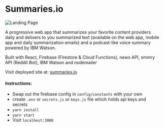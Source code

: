 # Summaries.io

![Landing Page](https://i.imgur.com/6klxIFg.png)

A progressive web app that summarizes your favorite content providers daily and delivers to you summarized text (available on the web app, mobile app and daily summarization emails) and a podcast-like voice summary powered by IBM Watson.

Built with React, Firebase (Firestore & Cloud Functions), news API, smmry API (Reddit Bot), IBM Watson and nodemailer 

Visit deployed site at: [summaries.io](https://summaries.io)
#### Instructions:

* Swap out the firebase config in `config/constants` with your own
* create `.env` or `secrets.js` or `keys.js` file which holds api keys and secrets
* `yarn install`
* `yarn start`
* Visit `localhost:3000`
